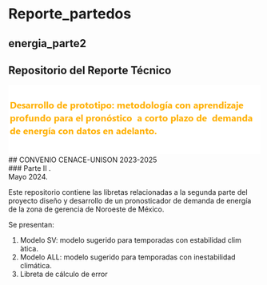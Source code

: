 # Reporte_partedos
## energia_parte2

## Repositorio del Reporte Técnico 

<div align="center">  
<img src="https://github.com/yanhmada/Biociencias_2023/blob/dbb966a406a5c67c797517a251a514ca9fc65ef7/Mycorrhiza/title.png"
</div>

<div align="left">
## CONVENIO CENACE-UNISON 2023-2025 <br>
### Parte II . <br>
Mayo 2024.<br>

Este repositorio contiene las libretas relacionadas a la segunda parte del proyecto  diseño y desarrollo de un pronosticador de  demanda de energía de la zona de gerencia de Noroeste de México.

Se presentan:

1.  Modelo SV: modelo sugerido para temporadas con estabilidad clim ́atica.
2. Modelo ALL: modelo sugerido para temporadas con inestabilidad climática.
3. Libreta de cálculo de error
